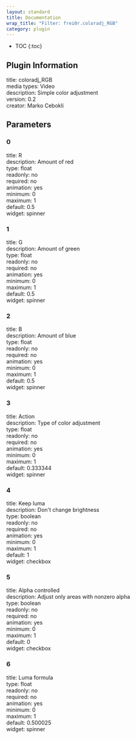 ```yaml
---
layout: standard
title: Documentation
wrap_title: "Filter: frei0r.coloradj_RGB"
category: plugin
---
```

* TOC
{:toc}

## Plugin Information

title: coloradj_RGB  
media types:
Video  
description: Simple color adjustment  
version: 0.2  
creator: Marko Cebokli  

## Parameters

### 0

title: R    
description:
Amount of red  
type: float  
readonly: no  
required: no  
animation: yes  
minimum: 0  
maximum: 1  
default: 0.5  
widget: spinner  

### 1

title: G    
description:
Amount of green  
type: float  
readonly: no  
required: no  
animation: yes  
minimum: 0  
maximum: 1  
default: 0.5  
widget: spinner  

### 2

title: B    
description:
Amount of blue  
type: float  
readonly: no  
required: no  
animation: yes  
minimum: 0  
maximum: 1  
default: 0.5  
widget: spinner  

### 3

title: Action    
description:
Type of color adjustment  
type: float  
readonly: no  
required: no  
animation: yes  
minimum: 0  
maximum: 1  
default: 0.333344  
widget: spinner  

### 4

title: Keep luma    
description:
Don&#39;t change brightness  
type: boolean  
readonly: no  
required: no  
animation: yes  
minimum: 0  
maximum: 1  
default: 1  
widget: checkbox  

### 5

title: Alpha controlled    
description:
Adjust only areas with nonzero alpha  
type: boolean  
readonly: no  
required: no  
animation: yes  
minimum: 0  
maximum: 1  
default: 0  
widget: checkbox  

### 6

title: Luma formula    
type: float  
readonly: no  
required: no  
animation: yes  
minimum: 0  
maximum: 1  
default: 0.500025  
widget: spinner  

